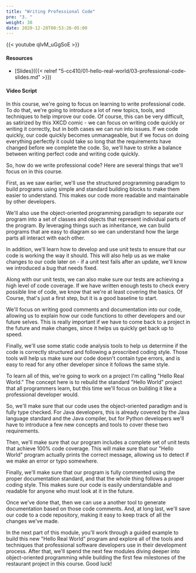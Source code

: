 ```yaml
---
title: "Writing Professional Code"
pre: "3. "
weight: 30
date: 2020-12-28T00:53:26-05:00
---
```


{{< youtube qIvM_uGgSoE >}}

#### Resources

* [Slides]({{< relref "5-cc410/01-hello-real-world/03-professional-code-slides.md" >}})

#### Video Script

In this course, we're going to focus on learning to write professional code. To do that, we're going to introduce a lot of new topics, tools, and techniques to help improve our code. Of course, this can be very difficult, as satirized by this XKCD comic - we can focus on writing code quickly or writing it correctly, but in both cases we can run into issues. If we code quickly, our code quickly becomes unmanageable, but if we focus on doing everything perfectly it could take so long that the requirements have changed before we complete the code. So, we'll have to strike a balance between writing perfect code and writing code quickly. 

So, how do we write professional code? Here are several things that we'll focus on in this course.

First, as we saw earlier, we'll use the structured programming paradigm to build programs using simple and standard building blocks to make them easier to understand. This makes our code more readable and maintainable by other developers.

We'll also use the object-oriented programming paradigm to separate our program into a set of classes and objects that represent individual parts of the program. By leveraging things such as inheritance, we can build programs that are easy to diagram so we can understand how the large parts all interact with each other.

In addition, we'll learn how to develop and use unit tests to ensure that our code is working the way it should. This will also help us as we make changes to our code later on - if a unit test fails after an update, we'll know we introduced a bug that needs fixed.

Along with our unit tests, we can also make sure our tests are achieving a high level of code coverage. If we have written enough tests to check every possible line of code, we know that we're at least covering the basics. Of Course, that's just a first step, but it is a good baseline to start.

We'll focus on writing good comments and documentation into our code, allowing us to explain how our code functions to other developers and our future selves. This is really important if we have to come back to a project in the future and make changes, since it helps us quickly get back up to speed.

Finally, we'll use some static code analysis tools to help us determine if the code is correctly structured and following a proscribed coding style. Those tools will help us make sure our code doesn't contain type errors, and is easy to read for any other developer since it follows the same style.

To learn all of this, we're going to work on a project I'm calling "Hello Real World." The concept here is to rebuild the standard "Hello World" project that all programmers learn, but this time we'll focus on building it like a professional developer would. 

So, we'll make sure that our code uses the object-oriented paradigm and is fully type checked. For Java developers, this is already covered by the Java language standard and the Java compiler, but for Python developers we'll have to introduce a few new concepts and tools to cover these two requirements. 

Then, we'll make sure that our program includes a complete set of unit tests that achieve 100% code coverage. This will make sure that our "Hello World" program actually prints the correct message, allowing us to detect if we make an error or typo somewhere. 

Finally, we'll make sure that our program is fully commented using the proper documentation standard, and that the whole thing follows a proper coding style. This makes sure our code is easily understandable and readable for anyone who must look at it in the future. 

Once we've done that, then we can use a another tool to generate documentation based on those code comments. And, at long last, we'll save our code to a code repository, making it easy to keep track of all the changes we've made. 

In the next part of this module, you'll work through a guided example to build this new "Hello Real World" program and explore all of the tools and techniques that professional software developers use in their development process. After that, we'll spend the next few modules diving deeper into object-oriented programming while building the first few milestones of the restaurant project in this course. Good luck!





